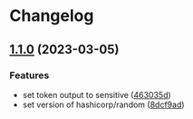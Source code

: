 # Changelog

## [1.1.0](https://github.com/robinlieb/terraform-random-kubeadm-token/compare/1.0.0...v1.1.0) (2023-03-05)


### Features

* set token output to sensitive ([463035d](https://github.com/robinlieb/terraform-random-kubeadm-token/commit/463035def1f103d977777c2f7e03c58a590f29d5))
* set version of hashicorp/random ([8dcf9ad](https://github.com/robinlieb/terraform-random-kubeadm-token/commit/8dcf9ad8db6ede2d6d0694f3d70f63359a214a0d))
